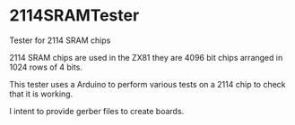 # 2114SRAMTester
Tester for 2114 SRAM chips

2114 SRAM chips are used in the ZX81 they are 4096 bit chips arranged in 1024 rows of 4 bits.

This tester uses a Arduino to perform various tests on a 2114 chip to check that it is working.

I intent to provide gerber files to create boards.
